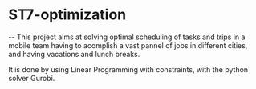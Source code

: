 # ST7-optimization
--
This project aims at solving optimal scheduling of tasks and trips in a mobile team having to acomplish a vast pannel of jobs in different cities, and having vacations and lunch breaks. 

It is done by using Linear Programming with constraints, with the python solver Gurobi.

